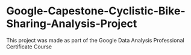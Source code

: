 # Google-Capestone-Cyclistic-Bike-Sharing-Analysis-Project
This project was made as part of the Google Data Analysis Professional Certificate Course
